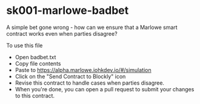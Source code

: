 # sk001-marlowe-badbet
A simple bet gone wrong - how can we ensure that a Marlowe smart contract works even when parties disagree?

To use this file
* Open badbet.txt
* Copy file contents
* Paste to https://alpha.marlowe.iohkdev.io/#/simulation
* Click on the "Send Contract to Blockly" icon
* Revise this contract to handle cases when parties disagree.
* When you're done, you can open a pull request to submit your changes to this contract.
